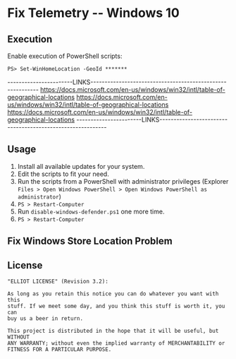 # Fix Telemetry -- Windows 10

## Execution

Enable execution of PowerShell scripts:

    PS> Set-WinHomeLocation -GeoId *******

-----------------------LINKS-----------------------------------------------------------
    https://docs.microsoft.com/en-us/windows/win32/intl/table-of-geographical-locations
    https://docs.microsoft.com/en-us/windows/win32/intl/table-of-geographical-locations
    https://docs.microsoft.com/en-us/windows/win32/intl/table-of-geographical-locations
-----------------------LINKS-----------------------------------------------------------

## Usage

1. Install all available updates for your system.
2. Edit the scripts to fit your need.
3. Run the scripts from a PowerShell with administrator privileges (Explorer
   `Files > Open Windows PowerShell > Open Windows PowerShell as
   administrator`)
4. `PS > Restart-Computer`
5. Run `disable-windows-defender.ps1` one more time.
6. `PS > Restart-Computer`

## Fix Windows Store Location Problem

## License

    "ELLIOT LICENSE" (Revision 3.2):

    As long as you retain this notice you can do whatever you want with this
    stuff. If we meet some day, and you think this stuff is worth it, you can
    buy us a beer in return.

    This project is distributed in the hope that it will be useful, but WITHOUT
    ANY WARRANTY; without even the implied warranty of MERCHANTABILITY or
    FITNESS FOR A PARTICULAR PURPOSE.
